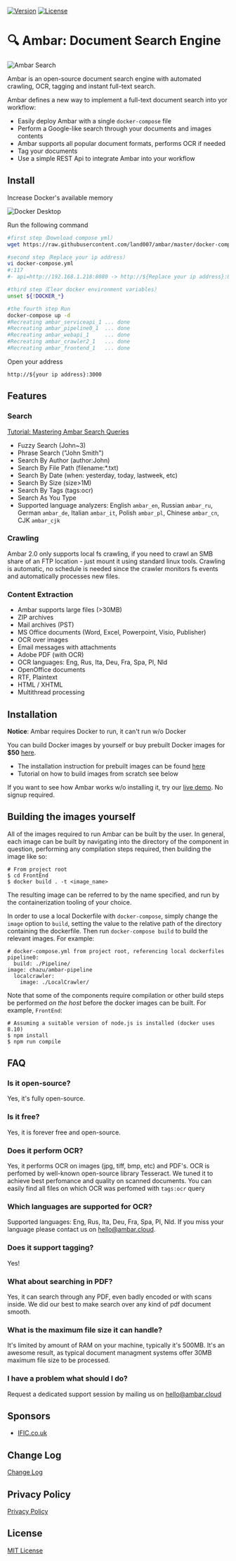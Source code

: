 [![Version](https://img.shields.io/badge/Version-v2.1.19-brightgreen.svg)](https://ambar.cloud)
[![License](https://img.shields.io/badge/License-MIT-blue.svg)](https://github.com/RD17/ambar/blob/master/License.txt)

:mag: Ambar: Document Search Engine
================================

![Ambar Search](https://ambar.cloud/img/search.gif)

Ambar is an open-source document search engine with automated crawling, OCR, tagging and instant full-text search.

Ambar defines a new way to implement a full-text document search into yor workflow:
- Easily deploy Ambar with a single `docker-compose` file
- Perform a Google-like search through your documents and images contents
- Ambar supports all popular document formats, performs OCR if needed
- Tag your documents
- Use a simple REST Api to integrate Ambar into your workflow

## Install

Increase Docker's available memory

![Docker Desktop](https://raw.githubusercontent.com/land007/ambar/master/image/087F8C40-A159-4E7B-B0CC-F658C769DEBF.png)

Run the following command

```bash
#first step（Download compose yml）
wget https://raw.githubusercontent.com/land007/ambar/master/docker-compose.yml

#second step（Replace your ip address）
vi docker-compose.yml
#:117
#- api=http://192.168.1.218:8080 -> http://${Replace your ip address}:8080 

#third step（Clear docker environment variables）
unset ${!DOCKER_*}

#the fourth step Run
docker-compose up -d
#Recreating ambar_serviceapi_1 ... done
#Recreating ambar_pipeline0_1  ... done
#Recreating ambar_webapi_1     ... done
#Recreating ambar_crawler2_1   ... done
#Recreating ambar_frontend_1   ... done
```

Open your address


```
http://${your ip address}:3000
```

## Features

### Search
[Tutorial: Mastering Ambar Search Queries](https://ambar.cloud/blog/2017/03/24/mastering-search-queries/)

* Fuzzy Search (John~3)
* Phrase Search ("John Smith")
* Search By Author (author:John)
* Search By File Path (filename:\*.txt)
* Search By Date (when: yesterday, today, lastweek, etc)
* Search By Size (size>1M)
* Search By Tags (tags:ocr)
* Search As You Type
* Supported language analyzers: English `ambar_en`, Russian `ambar_ru`, German `ambar_de`, Italian `ambar_it`, Polish `ambar_pl`, Chinese `ambar_cn`, CJK `ambar_cjk`

### Crawling

Ambar 2.0 only supports local fs crawling, if you need to crawl an SMB share of an FTP location - just mount it using standard linux tools.
Crawling is automatic, no schedule is needed since the crawler monitors fs events and automatically processes new files.

### Content Extraction

* Ambar supports large files (>30MB)
* ZIP archives
* Mail archives (PST)
* MS Office documents (Word, Excel, Powerpoint, Visio, Publisher)
* OCR over images
* Email messages with attachments
* Adobe PDF (with OCR)
* OCR languages: Eng, Rus, Ita, Deu, Fra, Spa, Pl, Nld
* OpenOffice documents
* RTF, Plaintext
* HTML / XHTML
* Multithread processing

## Installation

**Notice**: Ambar requires Docker to run, it can't run w/o Docker

You can build Docker images by yourself or buy prebuilt Docker images for **$50** [here](https://ambar.cloud/pricing/).

* The installation instruction for prebuilt images can be found [here](https://ambar.cloud/docs/installation/)
* Tutorial on how to build images from scratch see below

If you want to see how Ambar works w/o installing it, try our [live demo](https://app.ambar.cloud/). No signup required.

## Building the images yourself

All of the images required to run Ambar can be built by the user. In general, each image can be built by navigating into the directory of the component in question, performing any compilation steps required, then building the image like so:

```
# From project root
$ cd FrontEnd
$ docker build . -t <image_name>
```

The resulting image can be referred to by the name specified, and run by the containerization tooling of your choice.

In order to use a local Dockerfile with `docker-compose`, simply change the `image` option to `build`, setting the value to the relative path of the directory containing the dockerfile. Then run `docker-compose build` to build the relevant images. For example:

```
# docker-compose.yml from project root, referencing local dockerfiles
pipeline0:
  build: ./Pipeline/
image: chazu/ambar-pipeline
  localcrawler:
    image: ./LocalCrawler/
```

Note that some of the components require compilation or other build steps be performed _on the host_ before the docker images can be built. For example, `FrontEnd`:

```
# Assuming a suitable version of node.js is installed (docker uses 8.10)
$ npm install
$ npm run compile
```

## FAQ
### Is it open-source?
Yes, it's fully open-source.

### Is it free?
Yes, it is forever free and open-source.

### Does it perform OCR? 
Yes, it performs OCR on images (jpg, tiff, bmp, etc) and PDF's. OCR is perfomed by well-known open-source library Tesseract. We tuned it to achieve best perfomance and quality on scanned documents. You can easily find all files on which OCR was perfomed with `tags:ocr` query

### Which languages are supported for OCR?
Supported languages: Eng, Rus, Ita, Deu, Fra, Spa, Pl, Nld.
If you miss your language please contact us on hello@ambar.cloud.

### Does it support tagging?
Yes!

### What about searching in PDF?
Yes, it can search through any PDF, even badly encoded or with scans inside. We did our best to make search over any kind of pdf document smooth.

### What is the maximum file size it can handle?
It's limited by amount of RAM on your machine, typically it's 500MB. It's an awesome result, as typical document managment systems offer 30MB maximum file size to be processed.  

### I have a problem what should I do?
Request a dedicated support session by mailing us on hello@ambar.cloud

## Sponsors

- [IFIC.co.uk](http://www.ific.co.uk/)

## Change Log
[Change Log](https://github.com/RD17/ambar/blob/master/CHANGELOG.md)

## Privacy Policy
[Privacy Policy](https://github.com/RD17/ambar/blob/master/privacy-policy.md)

## License
[MIT License](https://github.com/RD17/ambar/blob/master/license.txt)


